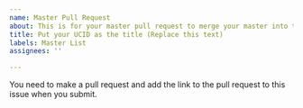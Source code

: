 ```yaml
---
name: Master Pull Request
about: This is for your master pull request to merge your master into this request
title: Put your UCID as the title (Replace this text)
labels: Master List
assignees: ''

---
```


You need to make a pull request and add the link to the pull request to this issue when you submit.
